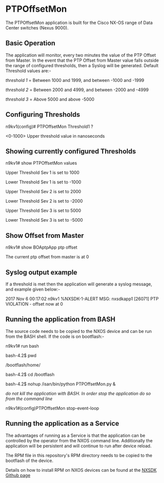 # PTPOffsetMon

The PTPOffsetMon application is built for the Cisco NX-OS range of Data Center switches (Nexus 9000).  

## Basic Operation

The application will monitor, every two minutes the value of the PTP Offset from Master.  In the 
event that the PTP Offset from Master value falls outside the range of configured thresholds, then
a Syslog will be generated.  Default Threshold values are:-

*threshold 1*  = Between 1000 and 1999, and between -1000 and -1999

*threshold 2*  = Between 2000 and 4999, and between -2000 and -4999

*threshold 3*  = Above 5000 and above -5000

## Configuring Thresholds

n9kv1(config)# PTPOffsetMon Threshold1 ?

  <0-1000>  Upper threshold value in nanoseconds

## Showing currently configured Thresholds

n9kv1# show PTPOffsetMon values

Upper Threshold Sev 1 is set to 1000 

Lower Threshold Sev 1 is set to -1000 


Upper Threshold Sev 2 is set to 2000 

Lower Threshold Sev 2 is set to -2000 


Upper Threshold Sev 3 is set to 5000 

Lower Threshold Sev 3 is set to -5000

## Show Offset from Master

n9kv1# show BOAptpApp ptp offset 

The current ptp offset from master is at 0


## Syslog output example

If a threshold is met then the application will generate a syslog message, and example given below:-

2017 Nov  6 00:17:02 n9kv1 %NXSDK-1-ALERT MSG:  nxsdkapp1 [26071]  PTP VIOLATION - offset now at 0


## Running the application from BASH

The source code needs to be copied to the NXOS device and can be run from the BASH shell. If the code
is on bootflash:-

n9kv1# run bash

bash-4.2$ pwd

/bootflash/home/

bash-4.2$ cd /bootflash

bash-4.2$ nohup /isan/bin/python PTPOffsetMon.py &

*do not kill the application with BASH.  In order stop the application do so from the command line*

n9kv1#(config)PTPOffsetMon stop-event-loop

## Running the application as a Service

The advantages of running as a Service is that the application can be controlled by the operator from the NXOS
command line.  Additionally the application will be persistent and will continue to run after device reload.

The RPM file in this repository's RPM directory needs to be copied to the bootflash of the device.

Details on how to install RPM on NXOS devices can be found at the [NXSDK Github page](https://github.com/ciscodevnet/nx-sdk)
